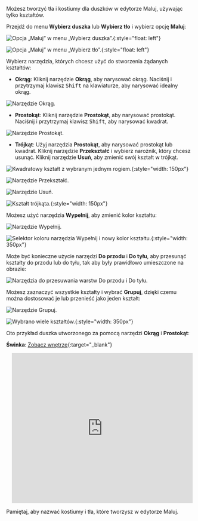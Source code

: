 Możesz tworzyć tła i kostiumy dla duszków w edytorze Maluj, używając tylko kształtów.

Przejdź do menu **Wybierz duszka** lub **Wybierz tło** i wybierz opcję **Maluj**:

![Opcja „Maluj” w menu „Wybierz duszka”.](images/choose-a-sprite.png){:style="float: left"}

![Opcja „Maluj” w menu „Wybierz tło”.](images/choose-a-backdrop.png){:style="float: left"}

Wybierz narzędzia, których chcesz użyć do stworzenia żądanych kształtów:

+ **Okrąg**: Kliknij narzędzie **Okrąg**, aby narysować okrąg. Naciśnij i przytrzymaj klawisz <kbd>Shift</kbd> na klawiaturze, aby narysować idealny okrąg.

![Narzędzie Okrąg.](images/circle-tool.png)

+ **Prostokąt**: Kliknij narzędzie **Prostokąt**, aby narysować prostokąt. Naciśnij i przytrzymaj klawisz <kbd>Shift</kbd>, aby narysować kwadrat.

![Narzędzie Prostokąt.](images/rectangle-tool.png)

+ **Trójkąt**: Użyj narzędzia **Prostokąt**, aby narysować prostokąt lub kwadrat. Kliknij narzędzie **Przekształć** i wybierz narożnik, który chcesz usunąć. Kliknij narzędzie **Usuń**, aby zmienić swój kształt w trójkąt.

![Kwadratowy kształt z wybranym jednym rogiem.](images/square.png){:style="width: 150px"}

![Narzędzie Przekształć.](images/reshape.png)

![Narzędzie Usuń.](images/delete.png)

![Kształt trójkąta.](images/corner.png){:style="width: 150px"}

Możesz użyć narzędzia **Wypełnij**, aby zmienić kolor kształtu:

![Narzędzie Wypełnij.](images/fill-tool.png)

![Selektor koloru narzędzia Wypełnij i nowy kolor kształtu.](images/changed-colour.png){:style="width: 350px"}

Może być konieczne użycie narzędzi **Do przodu** i **Do tyłu**, aby przesunąć kształty do przodu lub do tyłu, tak aby były prawidłowo umieszczone na obrazie:

![Narzędzia do przesuwania warstw Do przodu i Do tyłu.](images/front-back-tools.png)

Możesz zaznaczyć wszystkie kształty i wybrać **Grupuj**, dzięki czemu można dostosować je lub przenieść jako jeden kształt:

![Narzędzie Grupuj.](images/group.png)

![Wybrano wiele kształtów.](images/selected-shapes.png){:style="width: 350px"}

Oto przykład duszka utworzonego za pomocą narzędzi **Okrąg** i **Prostokąt**:

**Świnka**: [Zobacz wnętrze](https://scratch.mit.edu/projects/495903163/editor){:target="_blank"}
<div class="scratch-preview" style="margin-left: 15px;">
  <iframe allowtransparency="true" width="485" height="402" src="https://scratch.mit.edu/projects/embed/495903163/?autostart=false" frameborder="0"></iframe>
</div>

Pamiętaj, aby nazwać kostiumy i tła, które tworzysz w edytorze Maluj.
